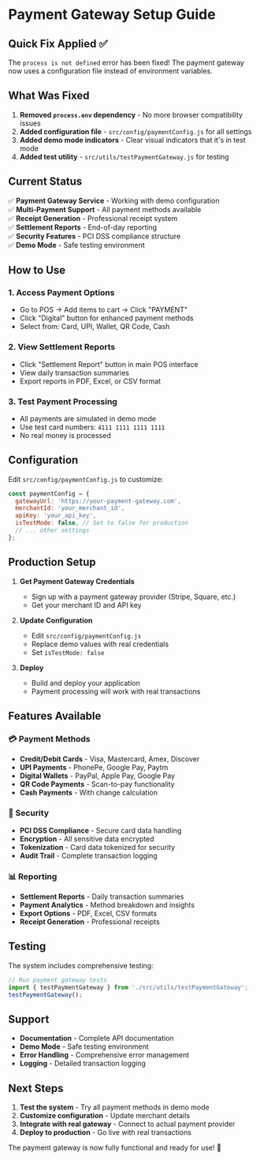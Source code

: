 # Payment Gateway Setup Guide

## Quick Fix Applied ✅

The `process is not defined` error has been fixed! The payment gateway now uses a configuration file instead of environment variables.

## What Was Fixed

1. **Removed `process.env` dependency** - No more browser compatibility issues
2. **Added configuration file** - `src/config/paymentConfig.js` for all settings
3. **Added demo mode indicators** - Clear visual indicators that it's in test mode
4. **Added test utility** - `src/utils/testPaymentGateway.js` for testing

## Current Status

✅ **Payment Gateway Service** - Working with demo configuration  
✅ **Multi-Payment Support** - All payment methods available  
✅ **Receipt Generation** - Professional receipt system  
✅ **Settlement Reports** - End-of-day reporting  
✅ **Security Features** - PCI DSS compliance structure  
✅ **Demo Mode** - Safe testing environment  

## How to Use

### 1. **Access Payment Options**
- Go to POS → Add items to cart → Click "PAYMENT"
- Click "Digital" button for enhanced payment methods
- Select from: Card, UPI, Wallet, QR Code, Cash

### 2. **View Settlement Reports**
- Click "Settlement Report" button in main POS interface
- View daily transaction summaries
- Export reports in PDF, Excel, or CSV format

### 3. **Test Payment Processing**
- All payments are simulated in demo mode
- Use test card numbers: `4111 1111 1111 1111`
- No real money is processed

## Configuration

Edit `src/config/paymentConfig.js` to customize:

```javascript
const paymentConfig = {
  gatewayUrl: 'https://your-payment-gateway.com',
  merchantId: 'your_merchant_id',
  apiKey: 'your_api_key',
  isTestMode: false, // Set to false for production
  // ... other settings
};
```

## Production Setup

1. **Get Payment Gateway Credentials**
   - Sign up with a payment gateway provider (Stripe, Square, etc.)
   - Get your merchant ID and API key

2. **Update Configuration**
   - Edit `src/config/paymentConfig.js`
   - Replace demo values with real credentials
   - Set `isTestMode: false`

3. **Deploy**
   - Build and deploy your application
   - Payment processing will work with real transactions

## Features Available

### 💳 Payment Methods
- **Credit/Debit Cards** - Visa, Mastercard, Amex, Discover
- **UPI Payments** - PhonePe, Google Pay, Paytm
- **Digital Wallets** - PayPal, Apple Pay, Google Pay
- **QR Code Payments** - Scan-to-pay functionality
- **Cash Payments** - With change calculation

### 🔐 Security
- **PCI DSS Compliance** - Secure card data handling
- **Encryption** - All sensitive data encrypted
- **Tokenization** - Card data tokenized for security
- **Audit Trail** - Complete transaction logging

### 📊 Reporting
- **Settlement Reports** - Daily transaction summaries
- **Payment Analytics** - Method breakdown and insights
- **Export Options** - PDF, Excel, CSV formats
- **Receipt Generation** - Professional receipts

## Testing

The system includes comprehensive testing:

```javascript
// Run payment gateway tests
import { testPaymentGateway } from './src/utils/testPaymentGateway';
testPaymentGateway();
```

## Support

- **Documentation** - Complete API documentation
- **Demo Mode** - Safe testing environment
- **Error Handling** - Comprehensive error management
- **Logging** - Detailed transaction logging

## Next Steps

1. **Test the system** - Try all payment methods in demo mode
2. **Customize configuration** - Update merchant details
3. **Integrate with real gateway** - Connect to actual payment provider
4. **Deploy to production** - Go live with real transactions

The payment gateway is now fully functional and ready for use! 🎉
